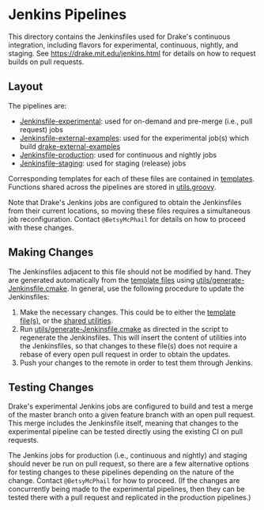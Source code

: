 # Jenkins Pipelines

This directory contains the Jenkinsfiles used for Drake's continuous
integration, including flavors for experimental, continuous, nightly, and
staging. See https://drake.mit.edu/jenkins.html for details on how to
request builds on pull requests.

## Layout

The pipelines are:

* [Jenkinsfile-experimental](./Jenkinsfile-experimental): used for on-demand
and pre-merge (i.e., pull request) jobs
* [Jenkinsfile-external-examples](./Jenkinsfile-external-examples): used for
the experimental job(s) which build
[drake-external-examples](https://github.com/RobotLocomotion/drake-external-examples)
* [Jenkinsfile-production](./Jenkinsfile-production): used for continuous and
nightly jobs
* [Jenkinsfile-staging](./Jenkinsfile-staging): used for staging (release) jobs

Corresponding templates for each of these files are contained in
[templates](./templates/). Functions shared across the pipelines are stored
in [utils.groovy](./utils/utils.groovy).

Note that Drake's Jenkins jobs are configured to obtain the Jenkinsfiles from
their current locations, so moving these files requires a simultaneous job
reconfiguration. Contact `@BetsyMcPhail` for details on how to proceed with
these changes.

## Making Changes

The Jenkinsfiles adjacent to this file should not be modified by hand. They
are generated automatically from the [template files](templates/) using
[utils/generate-Jenkinsfile.cmake](utils/generate-Jenkinsfile.cmake). In general,
use the following procedure to update the Jenkinsfiles:

1. Make the necessary changes. This could be to either the
[template file(s)](templates/), or the [shared utilities](utils/utils.groovy).
2. Run [utils/generate-Jenkinsfile.cmake](utils/generate-Jenkinsfile.cmake)
as directed in the script to regenerate the Jenkinsfiles. This will insert
the content of utilities into the Jenkinsfiles, so that changes to
these file(s) does not require a rebase of every open pull request in order to
obtain the updates.
3. Push your changes to the remote in order to test them through Jenkins.

## Testing Changes

Drake's experimental Jenkins jobs are configured to build and test a merge of
the master branch onto a given feature branch with an open pull request. This
merge includes the Jenkinsfile itself, meaning that changes to the experimental
pipeline can be tested directly using the existing CI on pull requests.

The Jenkins jobs for production (i.e., continuous and nightly) and staging
should never be run on pull request, so there are a few alternative options
for testing changes to these pipelines depending on the nature of the change.
Contact `@BetsyMcPhail` for how to proceed. (If the changes are concurrently
being made to the experimental pipelines, then they can be tested there with a
pull request and replicated in the production pipelines.)

